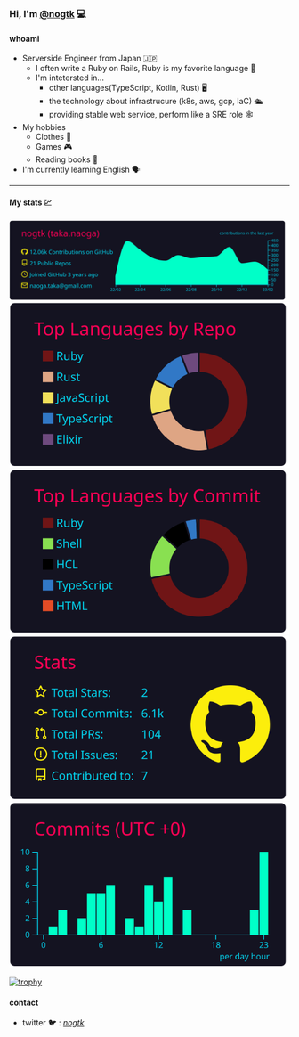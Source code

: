 ### Hi, I'm [@nogtk](https://twitter.com/_nogtk_) 💻
#### whoami
- Serverside Engineer from Japan 🇯🇵
  - I often write a Ruby on Rails, Ruby is my favorite language 💎
  - I'm intetersted in...
    - other languages(TypeScript, Kotlin, Rust) 🖥️
    - the technology about infrastrucure (k8s, aws, gcp, IaC) 🛳️
    - providing stable web service, perform like a SRE role 🕸️
- My hobbies
  - Clothes 👕
  - Games 🎮
  - Reading books 📗
- I'm currently learning English 🗣️

-----

#### My stats 💹

[![](https://raw.githubusercontent.com/nogtk/nogtk/main/profile-summary-card-output/2077/0-profile-details.svg)](https://github.com/vn7n24fzkq/github-profile-summary-cards)
[![](https://raw.githubusercontent.com/nogtk/nogtk/main/profile-summary-card-output/2077/1-repos-per-language.svg)](https://github.com/vn7n24fzkq/github-profile-summary-cards) [![](https://raw.githubusercontent.com/nogtk/nogtk/main/profile-summary-card-output/2077/2-most-commit-language.svg)](https://github.com/vn7n24fzkq/github-profile-summary-cards)
[![](https://raw.githubusercontent.com/nogtk/nogtk/main/profile-summary-card-output/2077/3-stats.svg)](https://github.com/vn7n24fzkq/github-profile-summary-cards) [![](https://raw.githubusercontent.com/nogtk/nogtk/main/profile-summary-card-output/2077/4-productive-time.svg)](https://github.com/vn7n24fzkq/github-profile-summary-cards)

[![trophy](https://github-profile-trophy.vercel.app/?username=nogtk&theme=onedark&column=7
)](https://github.com/ryo-ma/github-profile-trophy)
#### contact
- twitter 🐦 : [_nogtk_](https://twitter.com/_nogtk_)
<!--
**nogtk/nogtk** is a ✨ _special_ ✨ repository because its `README.md` (this file) appears on your GitHub profile.

Here are some ideas to get you started:

- 🔭 I’m currently working on ...
- 🌱 I’m currently learning ...
- 👯 I’m looking to collaborate on ...
- 🤔 I’m looking for help with ...
- 💬 Ask me about ...
- 📫 How to reach me: ...
- 😄 Pronouns: ...
- ⚡ Fun fact: ...
-->

